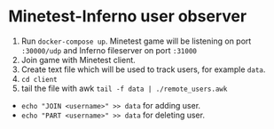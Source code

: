 # Minetest-Inferno user observer

1. Run `docker-compose up`. Minetest game will be listening on port `:30000/udp` and Inferno fileserver on port `:31000`
2. Join game with Minetest client.
3. Create text file which will be used to track users, for example `data`.
3. `cd client`
4. tail the file with awk `tail -f data | ./remote_users.awk`
- `echo "JOIN <username>" >> data` for adding user.
- `echo "PART <username>" >> data` for deleting user.
